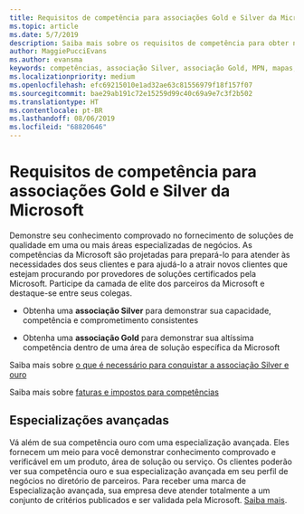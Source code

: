 ```yaml
---
title: Requisitos de competência para associações Gold e Silver da Microsoft | Partner Center
ms.topic: article
ms.date: 5/7/2019
description: Saiba mais sobre os requisitos de competência para obter níveis de associação Gold e Silver.
author: MaggiePucciEvans
ms.author: evansma
keywords: competências, associação Silver, associação Gold, MPN, mapas, proficiência, Microsoft Partner Network, associação de rede, especializações avançadas
ms.localizationpriority: medium
ms.openlocfilehash: efc69215010e1ad32ae63c81556979f18f157f07
ms.sourcegitcommit: bae29ab191c72e15259d99c40c69a9e7c3f2b502
ms.translationtype: HT
ms.contentlocale: pt-BR
ms.lasthandoff: 08/06/2019
ms.locfileid: "68820646"
---
```

# <a name="microsoft-competency-requirements-for-gold-and-silver-membership"></a>Requisitos de competência para associações Gold e Silver da Microsoft


Demonstre seu conhecimento comprovado no fornecimento de soluções de qualidade em uma ou mais áreas especializadas de negócios. As competências da Microsoft são projetadas para prepará-lo para atender às necessidades dos seus clientes e para ajudá-lo a atrair novos clientes que estejam procurando por provedores de soluções certificados pela Microsoft. Participe da camada de elite dos parceiros da Microsoft e destaque-se entre seus colegas.

- Obtenha uma **associação Silver** para demonstrar sua capacidade, competência e comprometimento consistentes

- Obtenha uma **associação Gold** para demonstrar sua altíssima competência dentro de uma área de solução específica da Microsoft

Saiba mais sobre [o que é necessário para conquistar a associação Silver e ouro](https://partner.microsoft.com/membership/competencies)

Saiba mais sobre [faturas e impostos para competências](mpn-view-print-maps-invoice.md)

## <a name="advanced-specializations"></a>Especializações avançadas

Vá além de sua competência ouro com uma especialização avançada. Eles fornecem um meio para você demonstrar conhecimento comprovado e verificável em um produto, área de solução ou serviço. Os clientes poderão ver sua competência ouro e sua especialização avançada em seu perfil de negócios no diretório de parceiros. Para receber uma marca de Especialização avançada, sua empresa deve atender totalmente a um conjunto de critérios publicados e ser validada pela Microsoft. [Saiba mais](https://partner.microsoft.com/membership/competencies#tab-content-2). 